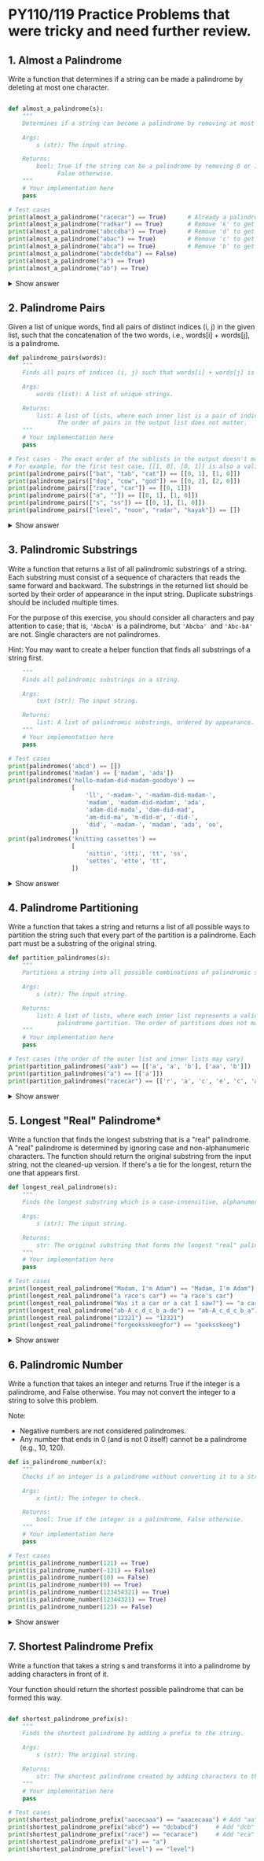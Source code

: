 # PY110/119 Practice Problems that were tricky and need further review.

## 1. Almost a Palindrome

Write a function that determines if a string can be made a palindrome by deleting at most one character.

```python

def almost_a_palindrome(s):
    """
    Determines if a string can become a palindrome by removing at most one character.

    Args:
        s (str): The input string.

    Returns:
        bool: True if the string can be a palindrome by removing 0 or 1 characters,
              False otherwise.
    """
    # Your implementation here
    pass

# Test cases
print(almost_a_palindrome("racecar") == True)      # Already a palindrome
print(almost_a_palindrome("radkar") == True)       # Remove 'k' to get 'radar'
print(almost_a_palindrome("abccdba") == True)      # Remove 'd' to get 'abccba'
print(almost_a_palindrome("abac") == True)         # Remove 'c' to get 'aba'
print(almost_a_palindrome("abca") == True)         # Remove 'b' to get 'aca'
print(almost_a_palindrome("abcdefdba") == False)
print(almost_a_palindrome("a") == True)
print(almost_a_palindrome("ab") == True)

```

<details>
<summary>Show answer</summary>
</details>


## 2. Palindrome Pairs

Given a list of unique words, find all pairs of distinct indices (i, j) in the given list, such that the concatenation of the two words, i.e., words[i] + words[j], is a palindrome.

```python
def palindrome_pairs(words):
    """
    Finds all pairs of indices (i, j) such that words[i] + words[j] is a palindrome.

    Args:
        words (list): A list of unique strings.

    Returns:
        list: A list of lists, where each inner list is a pair of indices [i, j].
              The order of pairs in the output list does not matter.
    """
    # Your implementation here
    pass

# Test cases - The exact order of the sublists in the output doesn't matter.
# For example, for the first test case, [[1, 0], [0, 1]] is also a valid result.
print(palindrome_pairs(["bat", "tab", "cat"]) == [[0, 1], [1, 0]])
print(palindrome_pairs(["dog", "cow", "god"]) == [[0, 2], [2, 0]])
print(palindrome_pairs(["race", "car"]) == [[0, 1]])
print(palindrome_pairs(["a", ""]) == [[0, 1], [1, 0]])
print(palindrome_pairs(["s", "ss"]) == [[0, 1], [1, 0]])
print(palindrome_pairs(["level", "noon", "radar", "kayak"]) == [])
```

<details>
<summary>Show answer</summary>
</details>

## 3. Palindromic Substrings

Write a function that returns a list of all palindromic substrings of a string. Each substring must consist of a sequence of characters that reads the same forward and backward. The substrings in the returned list should be sorted by their order of appearance in the input string. Duplicate substrings should be included multiple times.

For the purpose of this exercise, you should consider all characters and pay attention to case; that is, `'AbcbA'` is a palindrome, but `'Abcba' `and `'Abc-bA'` are not. Single characters are not palindromes.

Hint: You may want to create a helper function that finds all substrings of a string first.

```python
    """
    Finds all palindromic substrings in a string.

    Args:
        text (str): The input string.

    Returns:
        list: A list of palindromic substrings, ordered by appearance.
    """
    # Your implementation here
    pass

# Test cases
print(palindromes('abcd') == [])
print(palindromes('madam') == ['madam', 'ada'])
print(palindromes('hello-madam-did-madam-goodbye') ==
                  [
                      'll', '-madam-', '-madam-did-madam-',
                      'madam', 'madam-did-madam', 'ada',
                      'adam-did-mada', 'dam-did-mad',
                      'am-did-ma', 'm-did-m', '-did-',
                      'did', '-madam-', 'madam', 'ada', 'oo',
                  ])
print(palindromes('knitting cassettes') ==
                  [
                      'nittin', 'itti', 'tt', 'ss',
                      'settes', 'ette', 'tt',
                  ])
```

<details>
<summary>Show answer</summary>
</details>


## 4.  Palindrome Partitioning

Write a function that takes a string and returns a list of all possible ways to partition the string such that every part of the partition is a palindrome. Each part must be a substring of the original string.

```python
def partition_palindromes(s):
    """
    Partitions a string into all possible combinations of palindromic substrings.

    Args:
        s (str): The input string.

    Returns:
        list: A list of lists, where each inner list represents a valid
              palindrome partition. The order of partitions does not matter.
    """
    # Your implementation here
    pass

# Test cases (the order of the outer list and inner lists may vary)
print(partition_palindromes("aab") == [['a', 'a', 'b'], ['aa', 'b']])
print(partition_palindromes("a") == [['a']])
print(partition_palindromes("racecar") == [['r', 'a', 'c', 'e', 'c', 'a', 'r'], ['r', 'aceca', 'r'], ['racecar']])
```

<details>
<summary>Show answer</summary>
</details>

## 5. Longest "Real" Palindrome*

Write a function that finds the longest substring that is a "real" palindrome. A "real" palindrome is determined by ignoring case and non-alphanumeric characters. The function should return the original substring from the input string, not the cleaned-up version. If there's a tie for the longest, return the one that appears first.

```python
def longest_real_palindrome(s):
    """
    Finds the longest substring which is a case-insensitive, alphanumeric palindrome.

    Args:
        s (str): The input string.

    Returns:
        str: The original substring that forms the longest "real" palindrome.
    """
    # Your implementation here
    pass

# Test cases
print(longest_real_palindrome("Madam, I'm Adam") == "Madam, I'm Adam")
print(longest_real_palindrome("a race's car") == "a race's car")
print(longest_real_palindrome("Was it a car or a cat I saw?") == "a car or a cat I saw")
print(longest_real_palindrome("ab-A_c_d_c_b_a-de") == "ab-A_c_d_c_b_a")
print(longest_real_palindrome("12321") == "12321")
print(longest_real_palindrome("forgeeksskeegfor") == "geeksskeeg")
```

<details>
<summary>Show answer</summary>
</details>

## 6. Palindromic Number

Write a function that takes an integer and returns True if the integer is a palindrome, and False otherwise. You may ​not​ convert the integer to a string to solve this problem.

Note:
* Negative numbers are not considered palindromes.
* Any number that ends in 0 (and is not 0 itself) cannot be a palindrome (e.g., 10, 120).

```python
def is_palindrome_number(x):
    """
    Checks if an integer is a palindrome without converting it to a string.

    Args:
        x (int): The integer to check.

    Returns:
        bool: True if the integer is a palindrome, False otherwise.
    """
    # Your implementation here
    pass

# Test cases
print(is_palindrome_number(121) == True)
print(is_palindrome_number(-121) == False)
print(is_palindrome_number(10) == False)
print(is_palindrome_number(0) == True)
print(is_palindrome_number(123454321) == True)
print(is_palindrome_number(12344321) == True)
print(is_palindrome_number(123) == False)
```

<details>
<summary>Show answer</summary>
</details>

## 7. Shortest Palindrome Prefix

Write a function that takes a string s and transforms it into a palindrome by adding characters in front of it.

Your function should return the shortest possible palindrome that can be formed this way.

```python

def shortest_palindrome_prefix(s):
    """
    Finds the shortest palindrome by adding a prefix to the string.

    Args:
        s (str): The original string.

    Returns:
        str: The shortest palindrome created by adding characters to the front.
    """
    # Your implementation here
    pass

# Test cases
print(shortest_palindrome_prefix("aacecaaa") == "aaacecaaa") # Add "aa" to the front
print(shortest_palindrome_prefix("abcd") == "dcbabcd")     # Add "dcb" to the front
print(shortest_palindrome_prefix("race") == "ecarace")     # Add "eca" to the front
print(shortest_palindrome_prefix("a") == "a")
print(shortest_palindrome_prefix("level") == "level")
```